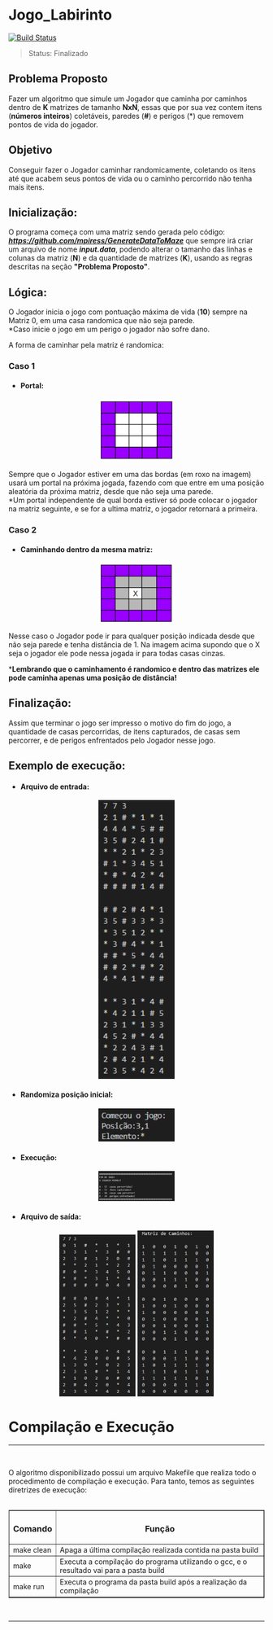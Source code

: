 # Jogo_Labirinto
[![Build Status](https://img.shields.io/badge/C%2B%2B-Language-green)](https://travis-ci.org/joemccann/dillinger)

>Status: Finalizado

## Problema Proposto
Fazer um algoritmo que simule um Jogador que caminha por caminhos dentro de **K** matrizes de tamanho **NxN**, essas que por sua vez contem itens (**números inteiros**) coletáveis, paredes (**#**) e perigos (*) que removem pontos de vida do jogador.

## Objetivo
Conseguir fazer o Jogador caminhar randomicamente, coletando os itens até que acabem seus pontos de vida ou o caminho percorrido não tenha mais itens.

## Inicialização:
O programa começa com uma matriz sendo gerada pelo código: 
***https://github.com/mpiress/GenerateDataToMaze*** que sempre irá criar um arquivo de nome ***input.data***, podendo alterar o tamanho das linhas e colunas da matriz (**N**) e da quantidade de matrizes (**K**), usando as regras descritas na seção **"Problema Proposto"**.

## Lógica:
O Jogador inicia o jogo com pontuação máxima de vida (**10**) sempre na Matriz 0, em uma casa randomica que não seja parede.<br>
*Caso inicie o jogo em um perigo o jogador não sofre dano.

A forma de caminhar pela matriz é randomica:
### **Caso 1** 
+ #### Portal:
<p align="center">
  <img src="img/Portal.png" width="150" title="Primeira Coluna">
</p>
Sempre que o Jogador estiver em uma das bordas (em roxo na imagem) usará um portal na próxima jogada, fazendo com que entre em uma posição aleatória da próxima matriz, desde que não seja uma parede.<br>
*Um portal independente de qual borda estiver só pode colocar o jogador na matriz seguinte, e se for a ultima matriz, o jogador retornará a primeira.

### **Caso 2** 
+ #### Caminhando dentro da mesma matriz:
<p align="center">
  <img src="img/Posicao.png" width="150" title="Última Coluna">
</p>
Nesse caso o Jogador pode ir para qualquer posição indicada desde que não seja parede e tenha distância de 1. Na imagem acima supondo que o X seja o jogador ele pode nessa jogada ir para todas casas cinzas.

***Lembrando que o caminhamento é randomico e dentro das matrizes ele pode caminha apenas uma posição de distância!**

## Finalização:
Assim que terminar o jogo ser impresso o motivo do fim do jogo, a quantidade de casas percorridas, de itens capturados, de casas sem percorrer, e de perigos enfrentados pelo Jogador nesse jogo.


## Exemplo de execução:

+ #### Arquivo de entrada:

<p align="center">
  <img src="img/input.data.png" width="150" title="Input data">
</p>

+ #### Randomiza posição inicial:

<p align="center">
  <img src="img/comecou.png" width="150" title="Começou o jogo">
</p>

+ #### Execução:

<p align="center">
  <img src="img/FIM.png" width="150" title="Input data">
</p>

+ #### Arquivo de saída:

<p align="center">
  <img src="img/output.data1.png" width="150" title="Output data">
  <img src="img/output.data2.png" width="150" title="Output data">
</p>

# Compilação e Execução
<hr>
<br>

O algoritmo disponibilizado possui um arquivo Makefile que realiza todo o procedimento de compilação e execução. Para tanto, temos as seguintes diretrizes de execução:
<br>
<br>
<body>
    <table border="1px" align="center">
        <tr >
            <td align="center"><h3>Comando</h3></td>
            <td align="center"><h3>Função</h3></td>
        </tr>
        <tr>
            <td>make clean</td>
            <td>Apaga a última compilação realizada contida na pasta build</td>
        </tr>
        <tr>
            <td>make</td>
            <td>Executa a compilação do programa utilizando o gcc, e o resultado vai para a pasta build</td>
        </tr>
        <tr>
            <td>make run</td>
            <td>Executa o programa da pasta build após a realização da compilação</td>
        </tr>
    </table>
</body>
<br>
<hr>